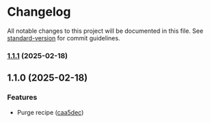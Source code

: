 # Changelog

All notable changes to this project will be documented in this file. See [standard-version](https://github.com/conventional-changelog/standard-version) for commit guidelines.

### [1.1.1](https://github.com/ZuCommunications/rapidkit_purge/compare/v1.1.0...v1.1.1) (2025-02-18)

## 1.1.0 (2025-02-18)


### Features

* Purge recipe ([caa5dec](https://github.com/ZuCommunications/rapidkit_purge/commit/caa5dec322deadaeb94f46fb68d17666adca785a))
